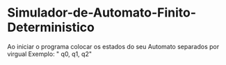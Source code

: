 # Simulador-de-Automato-Finito-Deterministico

Ao iniciar o programa colocar os estados do seu Automato separados por virgual
Exemplo: " q0, q1, q2"
